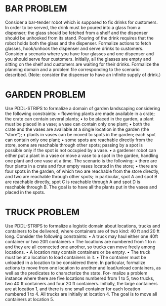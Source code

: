 # BAR PROBLEM 

Consider a bar-tender robot which is supposed to fix drinks for customers. In
order to be served, the drink must be poured into a glass from a dispenser; the
glass should be fetched from a shelf and the dispenser should be unhooked from
its stand. Pouring of the drink requires that the robot holds both the glass and
the dispenser. Formalize actions to fetch glasses, hook/unhook the dispenser
and serve drinks to customers. Consider a scenario where you have four glasses
and one dispenser and you should serve four customers. Initially, all the glasses
are empty and sitting on the shelf and customers are waiting for their drinks.
Formalize the planning domain and a problem file corresponding to the scenario
described. (Note: consider the dispenser to have an infinite supply of drink.)

# GARDEN PROBLEM

Use PDDL-STRIPS to formalize a domain of garden landscaping considering
the following constraints:
• flowering plants are made available in a crate; the crate can contain several
plants;
• to be placed in the garden, a plant must be placed in a vase; a vase can
contain only one plant;
• both the crate and the vases are available at a single location in the garden
(the “store”);
• plants in vases can be moved to spots in the garden; each spot can contain
only one plant;
• some spots are reachable directly from the store, some are reachable
through other spots; passing by a spot is possible only if the spot is not
occupied by a vase.
• a gardener robot can either put a plant in a vase or move a vase to a spot
in the garden, handling one plant and one vase at a time.
The scenario is the following:
• there are four plants in a crate and four empty vases located in the store;
• there are four spots in the garden, of which two are reachable from the
store directly, and two are reachable through other spots; in particular,
spot A and spot B are reachable directly, spot C is reachable through A
and spot D is reachable through B.
The goal is to have all the plants put in the vases and placed in the spots.

# TRUCK PROBLEM

Use PDDL-STRIPS to formalize a logistic domain about locations, trucks and
containers to be delivered, where containers are of two kind: 40 ft and 20 ft
long. Consider the following constraints:
• A truck may haul either one 40ft container or two 20ft containers
• The locations are numbered from 1 to n and they are all connected one
another, so trucks can move freely among locations.
• A location may contain containers or be empty.
• The truck must be at a location to load containers in it.
• The container must be unloaded in a location to be considered there.
In particular, formalize actions to move from one location to another and
load/unload containers, as well as the predicates to characterize the state. For-
malize a problem instance where there are five locations numbered from 1 to 5,
two trucks, two 40 ft containers and four 20 ft containers. Initially, the large
containers are at location 1, and there is one small container for each location
numbered 1 to 4. All trucks are initially at location 4. The goal is to move all
containers at location 5.
